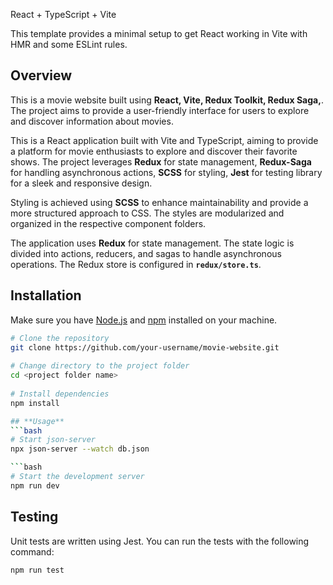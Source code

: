 React + TypeScript + Vite
 
This template provides a minimal setup to get React working in Vite with HMR and some ESLint rules.
 
## **Overview**
 
This is a movie website built using **React, Vite, Redux Toolkit, Redux Saga,**. The project aims to provide a user-friendly interface for users to explore and discover information about movies.
 
This is a React application built with Vite and TypeScript, aiming to provide a platform for movie enthusiasts to explore and discover their favorite shows. The project leverages **Redux** for state management, **Redux-Saga** for handling asynchronous actions, **SCSS** for styling, **Jest** for testing library for a sleek and responsive design.
 
Styling is achieved using **SCSS** to enhance maintainability and provide a more structured approach to CSS. The styles are modularized and organized in the respective component folders.
 
The application uses **Redux** for state management. The state logic is divided into actions, reducers, and sagas to handle asynchronous operations. The Redux store is configured in **`redux/store.ts`**.
 
## **Installation**
 
Make sure you have [Node.js](https://nodejs.org/) and [npm](https://www.npmjs.com/) installed on your machine.
 
```bash
# Clone the repository
git clone https://github.com/your-username/movie-website.git
 
# Change directory to the project folder
cd <project folder name>
 
# Install dependencies
npm install

## **Usage**
```bash
# Start json-server
npx json-server --watch db.json

```bash
# Start the development server
npm run dev
```

## **Testing**
Unit tests are written using Jest. You can run the tests with the following command:
```bash
npm run test
```